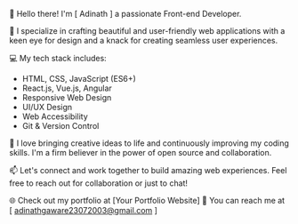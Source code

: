 👋 Hello there! I'm [ Adinath ] a passionate Front-end Developer.

🚀 I specialize in crafting beautiful and user-friendly web applications with a keen eye for design and a knack for creating seamless user experiences.

💻 My tech stack includes:
- HTML, CSS, JavaScript (ES6+)
- React.js, Vue.js, Angular
- Responsive Web Design
- UI/UX Design
- Web Accessibility
- Git & Version Control

🌟 I love bringing creative ideas to life and continuously improving my coding skills. I'm a firm believer in the power of open source and collaboration.

📫 Let's connect and work together to build amazing web experiences. Feel free to reach out for collaboration or just to chat!

🌐 Check out my portfolio at [Your Portfolio Website]
📧 You can reach me at [ adinathgaware23072003@gmail.com ]

